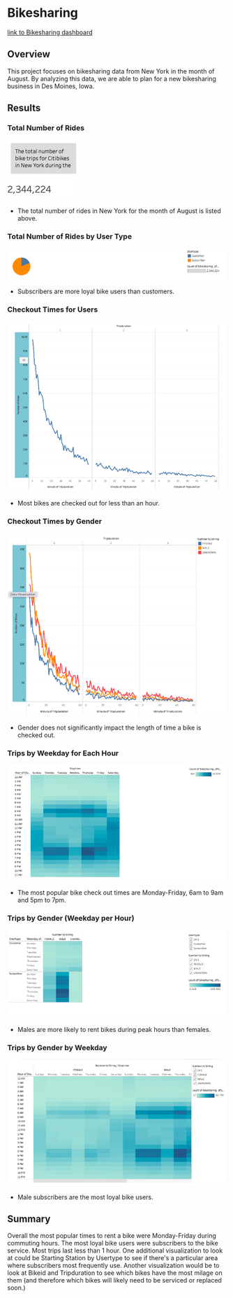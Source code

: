 # Bikesharing

[link to Bikesharing dashboard](https://public.tableau.com/app/profile/kelly.mcquillan/viz/Bikesharing_Challenge_16490263497700/BikesharingStoryboard?publish=yes)

## Overview
This project focuses on bikesharing data from New York in the month of August. By analyzing this data, we are able to plan for a new bikesharing business in Des Moines, Iowa.

## Results
### Total Number of Rides

![Bikesharing](/Total%20Number%20of%20Rides.png)

- The total number of rides in New York for the month of August is listed above.

### Total Number of Rides by User Type
![Bikesharing](/Number%20of%20Rides%20by%20Usertype.png)
- Subscribers are more loyal bike users than customers.

### Checkout Times for Users
![Bikesharing](/Checkout%20Times%20for%20Users.png)
- Most bikes are checked out for less than an hour.

### Checkout Times by Gender
![Bikesharing](/Checkout%20Times%20by%20Gender.png)
- Gender does not significantly impact the length of time a bike is checked out. 

### Trips by Weekday for Each Hour
![Bikesharing](/Trips%20by%20Weekday%20for%20Each%20Hour.png)
- The most popular bike check out times are Monday-Friday, 6am to 9am and 5pm to 7pm.

### Trips by Gender (Weekday per Hour)
![Bikesharing](/Trips%20by%20Gender%20Weekday%20Per%20Hour.png)
- Males are more likely to rent bikes during peak hours than females. 

### Trips by Gender by Weekday
![Bikesharing](/Trips%20by%20Gender%20by%20Weekday.png)
- Male subscribers are the most loyal bike users. 

## Summary
Overall the most popular times to rent a bike were Monday-Friday during commuting hours. The most loyal bike users were subscribers to the bike service. Most trips last less than 1 hour. One additional visualization to look at could be Starting Station by Usertype to see if there's a particular area where subscribers most frequently use. Another visualization would be to look at Bikeid and Tripduration to see which bikes have the most milage on them (and therefore which bikes will likely need to be serviced or replaced soon.)
